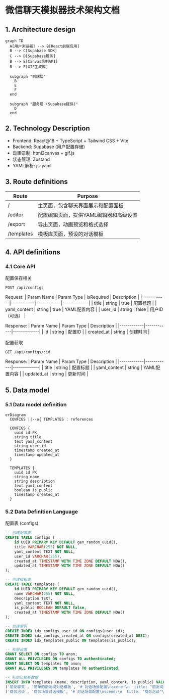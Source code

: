 # 微信聊天模拟器技术架构文档

## 1. Architecture design

```mermaid
graph TD
  A[用户浏览器] --> B[React前端应用]
  B --> C[Supabase SDK]
  C --> D[Supabase服务]
  B --> E[Canvas录制API]
  B --> F[GIF生成库]

  subgraph "前端层"
    B
    E
    F
  end

  subgraph "服务层 (Supabase提供)"
    D
  end
```

## 2. Technology Description

- Frontend: React@18 + TypeScript + Tailwind CSS + Vite
- Backend: Supabase (用户配置存储)
- 动画录制: html2canvas + gif.js
- 状态管理: Zustand
- YAML解析: js-yaml

## 3. Route definitions

| Route | Purpose |
|-------|---------|
| / | 主页面，包含聊天界面展示和配置面板 |
| /editor | 配置编辑页面，提供YAML编辑器和高级设置 |
| /export | 导出页面，动画预览和格式选择 |
| /templates | 模板库页面，预设的对话模板 |

## 4. API definitions

### 4.1 Core API

配置保存相关
```
POST /api/configs
```

Request:
| Param Name | Param Type | isRequired | Description |
|------------|------------|------------|-------------|
| title | string | true | 配置标题 |
| yaml_content | string | true | YAML配置内容 |
| user_id | string | false | 用户ID（可选） |

Response:
| Param Name | Param Type | Description |
|------------|------------|-------------|
| id | string | 配置ID |
| created_at | string | 创建时间 |

配置获取
```
GET /api/configs/:id
```

Response:
| Param Name | Param Type | Description |
|------------|------------|-------------|
| title | string | 配置标题 |
| yaml_content | string | YAML配置内容 |
| updated_at | string | 更新时间 |

## 5. Data model

### 5.1 Data model definition

```mermaid
erDiagram
  CONFIGS ||--o{ TEMPLATES : references
  
  CONFIGS {
    uuid id PK
    string title
    text yaml_content
    string user_id
    timestamp created_at
    timestamp updated_at
  }
  
  TEMPLATES {
    uuid id PK
    string name
    string description
    text yaml_content
    boolean is_public
    timestamp created_at
  }
```

### 5.2 Data Definition Language

配置表 (configs)
```sql
-- 创建配置表
CREATE TABLE configs (
    id UUID PRIMARY KEY DEFAULT gen_random_uuid(),
    title VARCHAR(255) NOT NULL,
    yaml_content TEXT NOT NULL,
    user_id VARCHAR(255),
    created_at TIMESTAMP WITH TIME ZONE DEFAULT NOW(),
    updated_at TIMESTAMP WITH TIME ZONE DEFAULT NOW()
);

-- 创建模板表
CREATE TABLE templates (
    id UUID PRIMARY KEY DEFAULT gen_random_uuid(),
    name VARCHAR(255) NOT NULL,
    description TEXT,
    yaml_content TEXT NOT NULL,
    is_public BOOLEAN DEFAULT false,
    created_at TIMESTAMP WITH TIME ZONE DEFAULT NOW()
);

-- 创建索引
CREATE INDEX idx_configs_user_id ON configs(user_id);
CREATE INDEX idx_configs_created_at ON configs(created_at DESC);
CREATE INDEX idx_templates_public ON templates(is_public);

-- 权限设置
GRANT SELECT ON configs TO anon;
GRANT ALL PRIVILEGES ON configs TO authenticated;
GRANT SELECT ON templates TO anon;
GRANT ALL PRIVILEGES ON templates TO authenticated;

-- 初始化模板数据
INSERT INTO templates (name, description, yaml_content, is_public) VALUES
('朋友聊天', '简单的朋友间对话模板', '# 对话场景配置\nscene:\n  title: "朋友间的对话"\n  participants:\n    - name: "小明"\n      avatar: "avatar1.jpg"\n    - name: "小红"\n      avatar: "avatar2.jpg"\n\n# 对话内容\nmessages:\n  - speaker: "小明"\n    content: "你好！"\n    time: "10:30"\n  - speaker: "小红"\n    content: "你好，最近怎么样？"\n    time: "10:31"', true),
('商务洽谈', '商务场景对话模板', '# 对话场景配置\nscene:\n  title: "商务洽谈"\n  participants:\n    - name: "张经理"\n      avatar: "manager.jpg"\n    - name: "李总"\n      avatar: "boss.jpg"\n\n# 对话内容\nmessages:\n  - speaker: "张经理"\n    content: "李总，关于这个项目的合作..."\n    time: "14:30"\n  - type: "typing"\n    speaker: "李总"\n    duration: "3秒"\n  - speaker: "李总"\n    content: "我们可以详细讨论一下"\n    time: "14:31"', true);
```